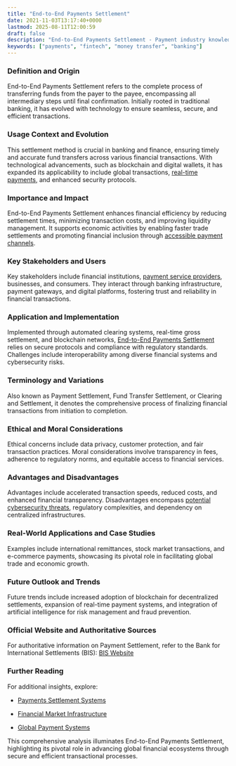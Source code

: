 ```yaml
---
title: "End-to-End Payments Settlement"
date: 2021-11-03T13:17:40+0000
lastmod: 2025-08-11T12:00:59
draft: false
description: "End-to-End Payments Settlement - Payment industry knowledge and insights"
keywords: ["payments", "fintech", "money transfer", "banking"]
---
```


### Definition and Origin

End-to-End Payments Settlement refers to the complete process of transferring funds from the payer to the payee, encompassing all intermediary steps until final confirmation. Initially rooted in traditional banking, it has evolved with technology to ensure seamless, secure, and efficient transactions. 

### Usage Context and Evolution

This settlement method is crucial in banking and finance, ensuring timely and accurate fund transfers across various financial transactions. With technological advancements, such as blockchain and digital wallets, it has expanded its applicability to include global transactions, [real-time payments](https://faisalkhanllc.xyz/resources/payments-wiki/r/real-time-payment-systems/), and enhanced security protocols.

### Importance and Impact

End-to-End Payments Settlement enhances financial efficiency by reducing settlement times, minimizing transaction costs, and improving liquidity management. It supports economic activities by enabling faster trade settlements and promoting financial inclusion through [accessible payment channels](https://faisalkhanllc.xyz/resources/payments-wiki/p/payment-channel/).

### Key Stakeholders and Users

Key stakeholders include financial institutions, [payment service providers](https://faisalkhanllc.xyz/resources/payments-wiki/p/payment-service-provider-psp/), businesses, and consumers. They interact through banking infrastructure, payment gateways, and digital platforms, fostering trust and reliability in financial transactions.

### Application and Implementation

Implemented through automated clearing systems, real-time gross settlement, and blockchain networks, [End-to-End Payments Settlement](https://faisalkhanllc.xyz/resources/payments-wiki/e/end-to-end-payments-settlement/) relies on secure protocols and compliance with regulatory standards. Challenges include interoperability among diverse financial systems and cybersecurity risks.

### Terminology and Variations

Also known as Payment Settlement, Fund Transfer Settlement, or Clearing and Settlement, it denotes the comprehensive process of finalizing financial transactions from initiation to completion.

### Ethical and Moral Considerations

Ethical concerns include data privacy, customer protection, and fair transaction practices. Moral considerations involve transparency in fees, adherence to regulatory norms, and equitable access to financial services.

### Advantages and Disadvantages

Advantages include accelerated transaction speeds, reduced costs, and enhanced financial transparency. Disadvantages encompass [potential cybersecurity threats](https://faisalkhan.com/knowledge-center/knowledge-base/cybersecurity-in-finance/), regulatory complexities, and dependency on centralized infrastructures.

### Real-World Applications and Case Studies

Examples include international remittances, stock market transactions, and e-commerce payments, showcasing its pivotal role in facilitating global trade and economic growth.

### Future Outlook and Trends

Future trends include increased adoption of blockchain for decentralized settlements, expansion of real-time payment systems, and integration of artificial intelligence for risk management and fraud prevention.

### Official Website and Authoritative Sources

For authoritative information on Payment Settlement, refer to the Bank for International Settlements (BIS): [BIS Website](https://www.bis.org)

### Further Reading

For additional insights, explore:

- [Payments Settlement Systems](https://www.bankofengland.co.uk)

- [Financial Market Infrastructure](https://www.fmi.org)

- [Global Payment Systems](https://www.worldbank.org)

This comprehensive analysis illuminates End-to-End Payments Settlement, highlighting its pivotal role in advancing global financial ecosystems through secure and efficient transactional processes.